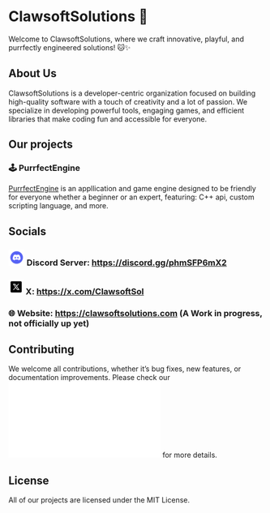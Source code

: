 # ClawsoftSolutions 🐾

Welcome to ClawsoftSolutions, where we craft innovative, playful, and purrfectly engineered solutions! 🐱✨

## About Us

ClawsoftSolutions is a developer-centric organization focused on building high-quality software with a touch of creativity and a lot of passion. We specialize in developing powerful tools, engaging games, and efficient libraries that make coding fun and accessible for everyone.

## Our projects

### 🕹️ PurrfectEngine

[PurrfectEngine](https://github.com/ClawsoftSolutions/PurrfectEngine) is an appllication and game engine designed to be friendly for everyone whether a beginner or an expert, featuring: C++ api, custom scripting language, and more.


## Socials

### ![](./Emojis/discord.png) Discord Server: https://discord.gg/phmSFP6mX2
### ![](./Emojis/twitterx.png) X: https://x.com/ClawsoftSol
### 🌐 Website: https://clawsoftsolutions.com (A Work in progress, not officially up yet)

## Contributing

We welcome all contributions, whether it’s bug fixes, new features, or documentation improvements. Please check our ![Contributing Guide](CONTRIBUTING.md) for more details.

## License

All of our projects are licensed under the MIT License.
